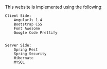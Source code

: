 This website is implemented using the following:

	Client Side:
		AngularJs 1.4
		Bootstrap CSS
		Font Awesome
		Google Code Prettify


	Server Side:
		Spring Rest
		Spring Security
		Hibernate
		MYSQL
